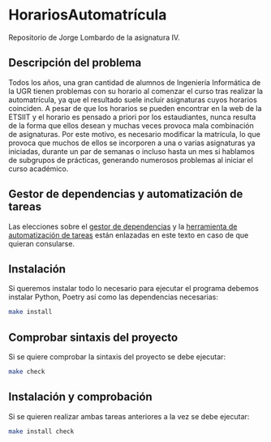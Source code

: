 # HorariosAutomatrícula
Repositorio de Jorge Lombardo de la asignatura IV.

## Descripción del problema
Todos los años, una gran cantidad de alumnos de Ingeniería Informática de la UGR tienen problemas con su horario al comenzar el curso tras realizar la automatrícula, ya que el resultado suele incluir asignaturas cuyos horarios coinciden. A pesar de que los horarios se pueden encontrar en la web de la ETSIIT y el horario es pensado a priori por los estaudiantes, nunca resulta de la forma que ellos desean y muchas veces provoca mala combinación de asignaturas. Por este motivo, es necesario modificar la matrícula, lo que provoca que muchos de ellos se incorporen a una o varias asignaturas ya iniciadas, durante un par de semanas o incluso hasta un mes si hablamos de subgrupos de prácticas, generando numerosos problemas al iniciar el curso académico.

## Gestor de dependencias y automatización de tareas
Las elecciones sobre el [gestor de dependencias](./docs/gestor_dependencias.md) y la [herramienta de automatización de tareas](./docs/gestor_tareas.md) están enlazadas en este texto en caso de que quieran consularse.

## Instalación
Si queremos instalar todo lo necesario para ejecutar el programa debemos instalar Python, Poetry así como las dependencias necesarias:
```bash
make install
```

## Comprobar sintaxis del proyecto
Si se quiere comprobar la sintaxis del proyecto se debe ejecutar: 
```bash
make check
```

## Instalación y comprobación
Si se quieren realizar ambas tareas anteriores a la vez se debe ejecutar:
```bash
make install check
```